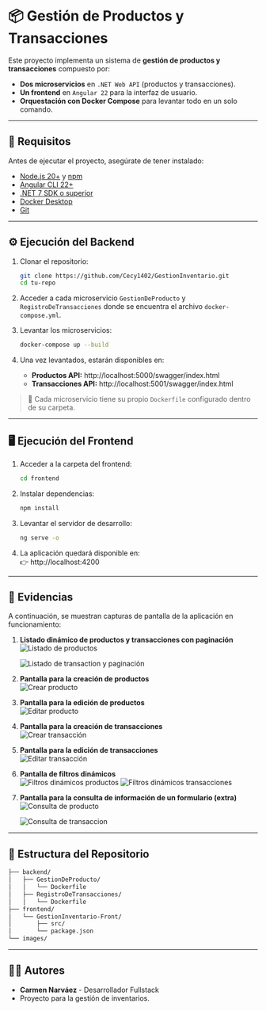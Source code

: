 # 📦 Gestión de Productos y Transacciones

Este proyecto implementa un sistema de **gestión de productos y transacciones** compuesto por:  
- **Dos microservicios** en `.NET Web API` (productos y transacciones).  
- **Un frontend** en `Angular 22` para la interfaz de usuario.  
- **Orquestación con Docker Compose** para levantar todo en un solo comando.  

---

## 🚀 Requisitos

Antes de ejecutar el proyecto, asegúrate de tener instalado:

- [Node.js 20+](https://nodejs.org/) y [npm](https://www.npmjs.com/)  
- [Angular CLI 22+](https://angular.dev/)  
- [.NET 7 SDK o superior](https://dotnet.microsoft.com/download)  
- [Docker Desktop](https://www.docker.com/products/docker-desktop/)  
- [Git](https://git-scm.com/)  

---

## ⚙️ Ejecución del Backend

1. Clonar el repositorio:

   ```bash
   git clone https://github.com/Cecy1402/GestionInventario.git
   cd tu-repo
   ```

2. Acceder a cada microservicio `GestionDeProducto` y `RegistroDeTransacciones` donde se encuentra el archivo `docker-compose.yml`.

3. Levantar los microservicios:

   ```bash
   docker-compose up --build
   ```

4. Una vez levantados, estarán disponibles en:  
   - **Productos API:** http://localhost:5000/swagger/index.html 
   - **Transacciones API:** http://localhost:5001/swagger/index.html

> 📌 Cada microservicio tiene su propio `Dockerfile` configurado dentro de su carpeta.

---

## 🖥️ Ejecución del Frontend

1. Acceder a la carpeta del frontend:

   ```bash
   cd frontend
   ```

2. Instalar dependencias:

   ```bash
   npm install
   ```

3. Levantar el servidor de desarrollo:

   ```bash
   ng serve -o
   ```

4. La aplicación quedará disponible en:  
   👉 http://localhost:4200  

---

## 📸 Evidencias

A continuación, se muestran capturas de pantalla de la aplicación en funcionamiento:

1. **Listado dinámico de productos y transacciones con paginación**  
   ![Listado de productos](images/list-products.png)

   ![Listado de transaction y paginación](images/list-transactions.png)

2. **Pantalla para la creación de productos**  
   ![Crear producto](images/new_product.png)

3. **Pantalla para la edición de productos**  
   ![Editar producto](images/update_product.png)

4. **Pantalla para la creación de transacciones**  
   ![Crear transacción](images/new_transaction.png)

5. **Pantalla para la edición de transacciones**  
   ![Editar transacción](images/update_transaction.png)

6. **Pantalla de filtros dinámicos**  
   ![Filtros dinámicos productos](images/search_products.png)
   ![Filtros dinámicos transacciones](images/search_transactions.png)

7. **Pantalla para la consulta de información de un formulario (extra)**  
   ![Consulta de producto](images/detail_product.png)

   ![Consulta de transaccion](images/detail_transaction.png)

---

## 📂 Estructura del Repositorio

```bash
├── backend/
│   ├── GestionDeProducto/
│   │   └── Dockerfile
│   ├── RegistroDeTransacciones/
│   │   └── Dockerfile 
├── frontend/
│   └── GestionInventario-Front/
│       ├── src/
│       └── package.json
└── images/
```

---

## 👨‍💻 Autores

- **Carmen Narváez** - Desarrollador Fullstack  
- Proyecto para la gestión de inventarios.  
